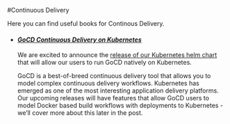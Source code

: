 #Continuous Delivery

Here you can find useful books for Continous Delivery.

- #### ***[GoCD Continuous Delivery on Kubernetes](https://www.gocd.org/2018/03/21/continuous-delivery-gocd-kubernetes/#.W1J57VKDBRo.hackernews)***

  We are excited to announce the [release of our Kubernetes helm chart](https://hub.kubeapps.com/charts/stable/gocd) that will allow our users to run GoCD natively on Kubernetes.

  GoCD is a best-of-breed continuous delivery tool that allows you to model complex continuous delivery workflows. Kubernetes has emerged as one of the most interesting application delivery platforms. Our upcoming releases will have features that allow GoCD users to model Docker based build workflows with deployments to Kubernetes - we’ll cover more about this later in the post.

